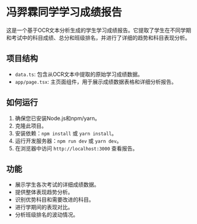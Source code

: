 # 冯羿霖同学学习成绩报告

这是一个基于OCR文本分析生成的学生学习成绩报告。它提取了学生在不同学期和考试中的科目成绩、总分和班级排名，并进行了详细的趋势和科目表现分析。

## 项目结构

- `data.ts`: 包含从OCR文本中提取的原始学习成绩数据。
- `app/page.tsx`: 主页面组件，用于展示成绩数据表格和详细分析报告。

## 如何运行

1.  确保您已安装Node.js和npm/yarn。
2.  克隆此项目。
3.  安装依赖：`npm install` 或 `yarn install`。
4.  运行开发服务器：`npm run dev` 或 `yarn dev`。
5.  在浏览器中访问 `http://localhost:3000` 查看报告。

## 功能

-   展示学生各次考试的详细成绩数据。
-   提供整体表现趋势分析。
-   识别优势科目和需要改进的科目。
-   进行学期间的表现对比。
-   分析班级排名的波动情况。
